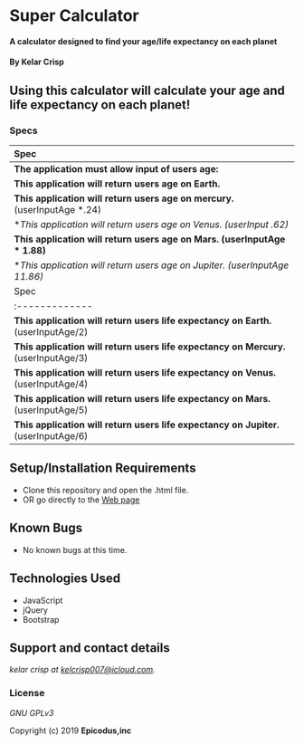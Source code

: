 # Super Calculator

#### A calculator designed to find your age/life expectancy on each planet

#### By Kelar Crisp

## Using this calculator will calculate your age and life expectancy on each planet!




### Specs       
| Spec |
| :-------------     |
| **The application must allow input of users age:**  | input: 34|output: 34 |
| **This application will return users age on Earth.**   |input: 34| output: 34 |
| **This application will return users age on mercury.** (userInputAge *.24)   | input: 34|output: 8.16|
| **This application will return users age on Venus. (userInput *.62)**   | input: 34|output: 21.08 |
| **This application will return users age on Mars. (userInputAge * 1.88)**   | input: 34 | output: 63.92  |
| **This application will return users age on Jupiter. (userInputAge *11.86)**   | input: 34| output: 34 |
| Spec |
| :-------------     |
| **This application will return users life expectancy on Earth.** (userInputAge/2)   | input:  34|output: 17|
| **This application will return users life expectancy on Mercury.** (userInputAge/3)  | input: 34|output: 11.3|
| **This application will return users life expectancy on Venus.** (userInputAge/4)   | input: 34|output: 8.5|
| **This application will return users life expectancy on Mars.** (userInputAge/5)  | input: 34|output: 6.8|
| **This application will return users life expectancy on Jupiter.** (userInputAge/6)  | input: 34|output: 5.6 |





## Setup/Installation Requirements

* Clone this repository and open the .html file.
* OR go directly to the [Web page](http://epicoding95.github.io/super-calculator)

## Known Bugs
* No known bugs at this time.

## Technologies Used
* JavaScript
* jQuery
* Bootstrap


## Support and contact details

_kelar crisp at kelcrisp007@icloud.com._

### License

*GNU GPLv3*

Copyright (c) 2019 **Epicodus,inc**
